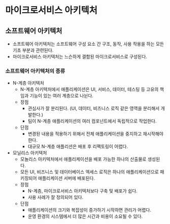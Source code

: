 #  마이크로서비스 아키텍처

## 소프트웨어 아키텍처
- 소프트웨어 아키텍처는 소프트웨어 구성 요소 간 구조, 동작, 사용 작용을 하는 모든 기초 부분과 관련된다.
- 마이크로서비스 아키텍처는 느슨하게 결합된 마이크로서비스로 구성된다.

### 소프트웨어 아키텍처의 종류
- N-계층 아키텍처
  - N-계층 아키텍처에서 애플리케이션은 UI, 서비스, 데이터, 테스팅 등 고유의 책임과 기능이 있는 여러 계층으로 나뉜다.
  - 장점
    - 관심사가 잘 분리된다. (UI, 데이터, 비즈니스 로직 같은 영역을 분리해서 개발한다.)
    - 팀이 N-계층 애플리케이션의 여러 컴포넌트에서 독립적으로 작업한다.
  - 단점
    - 변경된 내용을 적용하기 위해서 전체 애플리케이션을 중지하고 재시작해야 한다.
    - 대규모 N-계층 애플리션은 배포 후 리팩토링이 어렵다.
- 모닐리스 아키텍처
  - 모놀리스 아키텍처에서 애플리케이션을 배포 가능한 하나의 산출물로 생성된다.
  - 모든 UI, 비즈니스 및 데이터베이스 엑세스 로직은 하나의 애플리케이션으로 패키징되어 애플리케이션 서버에 배포된다.
  - 장점
    - N-계층, 마이크로서비스 아키텍처보다 구축 및 배포가 쉽다.
    - 사용 사례가 잘 정의되어 있다.
  - 단점
    - 애플리케이션의 크기와 복잡성이 증가하기 시작하면 관리가 어렵다.
    - 운영 환경의 시스템에서 더 많은 시간과 비용이 소요될 수 있다.
